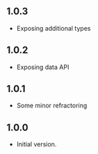 ## 1.0.3

- Exposing additional types

## 1.0.2

- Exposing data API

## 1.0.1

- Some minor refractoring

## 1.0.0

- Initial version.
